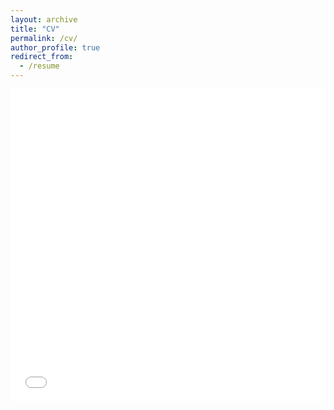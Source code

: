 ```yaml
---
layout: archive
title: "CV"
permalink: /cv/
author_profile: true
redirect_from:
  - /resume
---
```


<iframe src="/files/pdfs/CV.pdf" width="100%" height="500" frameborder="no" border="0" marginwidth="0" marginheight="0"></iframe>

<!-- You can download a PDF copy of my CV [here](/files/pdf/CV.pdf). -->